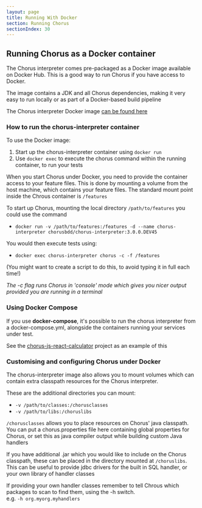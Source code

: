 ```yaml
---
layout: page
title: Running With Docker
section: Running Chorus
sectionIndex: 30
---
```


## Running Chorus as a Docker container

The Chorus interpreter comes pre-packaged as a Docker image available on Docker Hub.
This is a good way to run Chorus if you have access to Docker.

The image contains a JDK and all Chorus dependencies, making it very easy to run locally or as part of a Docker-based build pipeline

The Chorus interpreter Docker image [can be found here](https://hub.docker.com/r/chorusbdd/chorus-interpreter/)


### How to run the chorus-interpreter container

To use the Docker image:

1. Start up the chorus-interpreter container using `docker run`
2. Use `docker exec` to execute the chorus command within the running container, to run your tests

When you start Chorus under Docker, you need to provide the container access to your feature files.
This is done by mounting a volume from the host machine, which contains your feature files.
The standard mount point inside the Chrous container is `/features`

To start up Chorus, mounting the local directory `/path/to/features` you could use the command

* `docker run -v /path/to/features:/features -d --name chorus-interpreter chorusbdd/chorus-interpreter:3.0.0.DEV45`

You would then execute tests using:

* `docker exec chorus-interpreter chorus -c -f /features`

(You might want to create a script to do this, to avoid typing it in full each time!)

*The -c flag runs Chorus in 'console' mode which gives you nicer output provided you are running in a terminal*


### Using Docker Compose

If you use **docker-compose**, it's possible to run the chorus interpreter from a docker-compose.yml, alongside the containers 
running your services under test. 

See the [chorus-js-react-calculator](https://github.com/Chorus-bdd/chorus-js-react-calculator/tree/master/e2e) 
project as an example of this


### Customising and configuring Chorus under Docker

The chorus-interpreter image also allows you to mount volumes which can contain extra classpath resources for the Chorus
interpreter.

These are the additional directories you can mount:

* `-v /path/to/classes:/chorusclasses`
* `-v /path/to/libs:/choruslibs`

`/chorusclasses` allows you to place resources on Chorus' java classpath.  
You can put a chorus.properties file here containing global properties for Chorus, or set this as java compiler output while building custom Java handlers

If you have additional .jar which you would like to include on the Chorus classpath, these can be placed in the directory mounted at `/choruslibs`.
This can be useful to provide jdbc drivers for the built in SQL handler, or your own library of handler classes

If providing your own handler classes remember to tell Chrous which packages to scan to find them, using the -h switch.  
e.g. `-h org.myorg.myhandlers`


